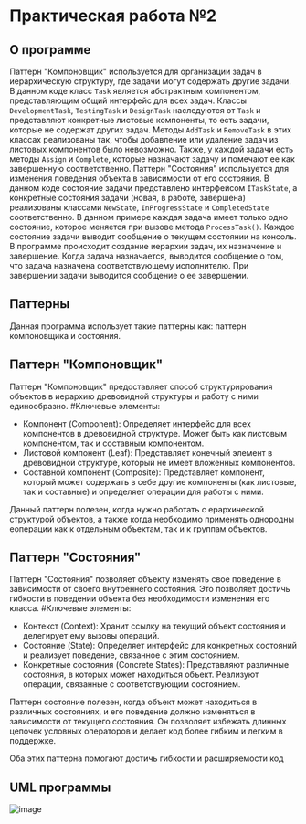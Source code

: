 # Практическая работа №2

## О программе
Паттерн "Компоновщик" используется для организации задач в иерархическую структуру, где задачи могут содержать другие задачи. В данном коде класс `Task` является абстрактным компонентом, представляющим общий интерфейс для всех задач. Классы `DevelopmentTask`, `TestingTask` и `DesignTask` наследуются от `Task` и представляют конкретные листовые компоненты, то есть задачи, которые не содержат других задач. Методы `AddTask` и `RemoveTask` в этих классах реализованы так, чтобы добавление или удаление задач из листовых компонентов было невозможно. Также, у каждой задачи есть методы `Assign` и `Complete`, которые назначают задачу и помечают ее как завершенную соответственно. 
Паттерн "Состояния" используется для изменения поведения объекта в зависимости от его состояния. В данном коде состояние задачи представлено интерфейсом `ITaskState`, а конкретные состояния задачи (новая, в работе, завершена) реализованы классами `NewState`, `InProgressState` и `CompletedState` соответственно. В данном примере каждая задача имеет только одно состояние, которое меняется при вызове метода `ProcessTask()`. Каждое состояние задачи выводит сообщение о текущем состоянии на консоль.
В программе происходит создание иерархии задач, их назначение и завершение. Когда задача назначается, выводится сообщение о том, что задача назначена соответствующему исполнителю. При завершении задачи выводится сообщение о ее завершении.

## Паттерны
Данная программа использует такие паттерны как: паттерн компоновщика и состояния. 

## Паттерн "Компоновщик"
Паттерн "Компоновщик" предоставляет способ структурирования объектов в иерархию
древовидной структуры и работу с ними единообразно. 
#Ключевые элементы:
  - Компонент (Component): Определяет интерфейс для всех компонентов в древовидной структуре. Может быть как листовым компонентом, так и составным компонентом.
  - Листовой компонент (Leaf): Представляет конечный элемент в древовидной структуре, который не имеет вложенных компонентов.
  - Составной компонент (Composite): Представляет компонент, который может содержать в себе другие компоненты (как листовые, так и составные) и определяет операции для работы с ними.

Данный паттерн полезен, когда нужно работать с ерархической структурой объектов, а также когда необходимо применять однородны еоперации как к отдельным объектам, так и к группам объектов. 


## Паттерн "Состояния"
Паттерн "Состояния" позволяет объекту изменять свое поведение в зависимости от своего внутреннего состояния. Это позволяет достичь гибкости в поведении объекта без необходимости изменения его класса.
#Ключевые элементы:
- Контекст (Context): Хранит ссылку на текущий объект состояния и делегирует ему вызовы операций.
- Состояние (State): Определяет интерфейс для конкретных состояний и реализует поведение, связанное с этим состоянием.
- Конкретные состояния (Concrete States): Представляют различные состояния, в которых может находиться объект. Реализуют операции, связанные с соответствующим состоянием.

Паттерн состояние полезен, когда объект может находиться в различных состояниях, и его поведение должно изменяться в зависимости от текущего состояния. Он позволяет избежать длинных цепочек условных операторов и делает код более гибким и легким в поддержке.

Оба этих паттерна помогают достичь гибкости и расширяемости код

## UML программы
![image](https://github.com/m0r4n9/Patterns_practice_2/assets/112942681/12e77236-6fdf-4593-be5e-52c6ed807382)

